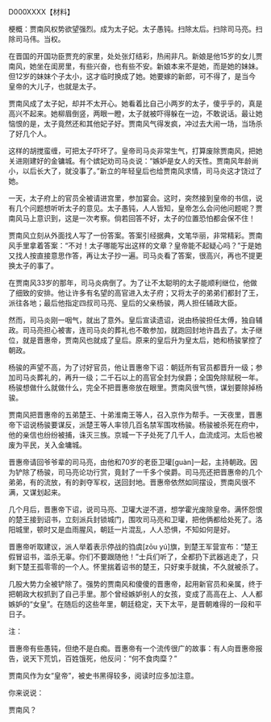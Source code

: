 D000XXXX【材料】

梗概：贾南风权势欲望强烈。成为太子妃。太子愚钝。扫除太后。扫除司马亮。扫除司马伟。当权。



在晋国的开国功臣贾充的家里，处处张灯结彩，热闹非凡。新娘是他15岁的女儿贾南风，她坐在闺房里，有些兴奋，也有些不安。新娘本来不是她，而是她的妹妹。但12岁的妹妹个子太小，这才临时换成了她。她要嫁的新郎，可不得了，是当今皇帝的大儿子，也就是太子。

贾南风成了太子妃，却并不太开心。她看着比自己小两岁的太子，傻乎乎的，真是高兴不起来。她柳眉倒竖，两眼一瞪，太子就被吓得躲在一边，不敢说话。最让她恼恨的是，太子竟然还和其他妃子好。贾南风气得发疯，冲过去大闹一场，当场杀了好几个人。

这样的胡搅蛮缠，可把太子吓坏了。皇帝司马炎非常生气，打算废除贾南风，把她关进刚建好的金镛城。有个嫔妃劝司马炎说：“嫉妒是女人的天性。贾南风年龄尚小，以后长大了，就没事了。”新立的年轻皇后也给贾南风求情，司马炎这才饶过了她。

一天，太子府上的官员全被请进宫里，参加宴会。这时，突然接到皇帝的书信，说有几个问题想听听太子的意见。太子愚钝，人人皆知，皇帝怎么会问他问题呢？贾南风马上意识到，这是一次考察。倘若回答不好，太子的位置恐怕都会保不住！

贾南风立刻从外面找人写了一份答案。答案引经据典，文笔华丽，非常精彩。贾南风手里拿着答案：“不对！太子哪能写出这样的文章？皇帝能不起疑心吗？”于是她又找人按直接意思作答，再让太子抄一遍。司马炎看了答案，很高兴，再也不提更换太子的事了。

在贾南风33岁的那年，司马炎病倒了。为了让不太聪明的太子能顺利继位，他做了细致的安排。他让许多有名望的高官进入太子府；又将太子的弟弟们都封了王，派往各地；最后他指定四叔司马亮、皇后的父亲杨骏，两人担任辅政大臣。

然而，司马炎刚一咽气，就出了意外。皇后宣读遗诏，说由杨骏担任太傅，独自辅政。司马亮担心被害，连司马炎的葬礼也不敢参加，就跑回封地许昌去了。太子继位，就是晋惠帝，贾南风也就成了皇后。原来的皇后升为皇太后，她和杨骏掌控了朝政。

杨骏的声望不高，为了讨好官员，他让晋惠帝下诏：朝廷所有官员都晋升一级；参加司马炎葬礼的，再升一级；二千石以上的高官全封为侯爵；全国免除赋税一年。杨骏想做什么就做什么，完全不把晋惠帝放在眼里。贾南风很气愤，谋划要除掉杨骏。

贾南风把晋惠帝的五弟楚王、十弟淮南王等人，召入京作为帮手。一天夜里，晋惠帝下诏说杨骏要谋反，派楚王等人率领几百名禁军围攻杨骏。杨骏被杀死在府中，他的亲信也纷纷被捕，诛灭三族。京城一下子处死了几千人，血流成河。太后也被废为平民，关入金墉城。

晋惠帝请回爷爷辈的司马亮，由他和70岁的老臣卫瓘[guàn]一起，主持朝政。因为铲除了杨骏，司马亮论功行赏，竟封了一千多个侯爵。司马亮还把晋惠帝的几个弟弟，有的流放，有的剥夺军权，送回封地。晋惠帝依然如同摆设，贾南风很不满，又谋划起来。

几个月后，晋惠帝下诏，说司马亮、卫瓘大逆不道，想学霍光废除皇帝。满怀怨恨的楚王接到诏书，立刻派兵封锁城门，围攻司马亮和卫瓘，把他俩都给处死了。洛阳城里，顿时又是血雨腥风，朝廷一片混乱，人人恐惧，不知如何是好。

晋惠帝听取建议，派人举着表示停战的驺虞[zōu yú]旗，到楚王军营宣布：“楚王假冒诏书，滥杀无辜。你们不要跟随他！”士兵们听了，全都扔下武器逃走了，只剩下楚王孤零零的一个人。怀里揣着诏书的楚王，只好束手就擒，不久就被杀了。

几股大势力全被铲除了。强势的贾南风和傻傻的晋惠帝，起用新官员和亲属，终于把朝政大权抓到了自己手里。那个曾经嫉妒别人的女孩，变成了高高在上、人人都嫉妒的“女皇”。在随后的这些年里，朝廷稳定，天下太平，是晋朝难得的一段和平日子。



注：

晋惠帝有些愚钝，但绝不是白痴。晋惠帝有一个流传很广的故事：有人向晋惠帝报告，说天下荒饥，百姓饿死，他反问：“何不食肉糜？”

贾南风作为女“皇帝”，被史书黑得较多，阅读时应多加注意。



你来说说：

贾南风？









